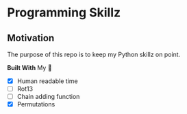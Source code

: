 # Programming Skillz

## Motivation
The purpose of this repo is to keep my Python skillz on point.

**Built With**
My 🧠

- [x] Human readable time
- [ ] Rot13
- [ ] Chain adding function
- [x] Permutations